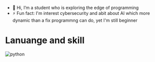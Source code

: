 - 👋 Hi, I’m a student who is exploring the edge of programming
- ⚡ Fun fact: I'm interest cybersecurity and abit about AI which more dynamic than a fix programmng can do, yet I'm still beginner

<!---
minnn098/minnn098 is a ✨ special ✨ repository because its `README.md` (this file) appears on your GitHub profile.
You can click the Preview link to take a look at your changes.
- 👀 I’m interested in ...
- 🌱 I’m currently learning programming lanuages
- 💞️ I’m looking to collaborate on ...
- 📫 How to reach me ...
- 😄 Pronouns: ...
--->
<h1>Lanuange and skill</h1>
<img src="pyth0nlogo.jpg" alt="python">

